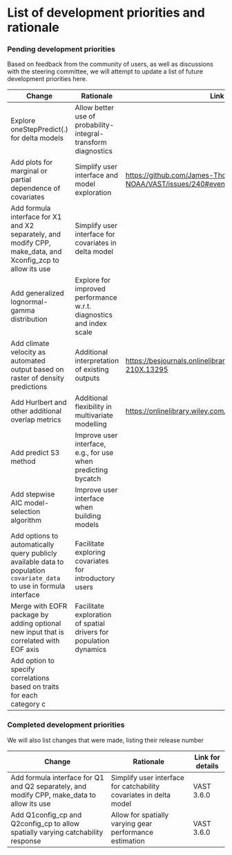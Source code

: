 # List of development priorities and rationale

### Pending development priorities
Based on feedback from the community of users, as well as discussions with the steering committee, we will attempt to update a list of future development priorities here.

| Change | Rationale| Link for details |
| ------------- | ------------- | ------------- |
| Explore oneStepPredict(.) for delta models  | Allow better use of probability-integral-transform diagnostics  | |
| Add plots for marginal or partial dependence of covariates | Simplify user interface and model exploration | https://github.com/James-Thorson-NOAA/VAST/issues/240#event-3486935522 | 
| Add formula interface for X1 and X2 separately, and modify CPP, make_data, and Xconfig_zcp to allow its use  | Simplify user interface for covariates in delta model | | 
| Add generalized lognormal-gamma distribution | Explore for improved performance w.r.t. diagnostics and index scale | | 
| Add climate velocity as automated output based on raster of density predictions | Additional interpretation of existing outputs | https://besjournals.onlinelibrary.wiley.com/doi/full/10.1111/2041-210X.13295 | 
| Add Hurlbert and other additional overlap metrics | Additional flexibility in multivariate modelling | https://onlinelibrary.wiley.com/doi/abs/10.1111/geb.12984 | 
| Add predict S3 method | Improve user interface, e.g., for use when predicting bycatch |
| Add stepwise AIC model-selection algorithm | Improve user interface when building models | 
| Add options to automatically query publicly available data to population `covariate_data` to use in formula interface | Facilitate exploring covariates for introductory users |  
| Merge with EOFR package by adding optional new input that is correlated with EOF axis | Facilitate exploration of spatial drivers for population dynamics | 
| Add option to specify correlations based on traits for each category c | |

### Completed development priorities
We will also list changes that were made, listing their release number

| Change | Rationale| Link for details |
| ------------- | ------------- | ------------- |
| Add formula interface for Q1 and Q2 separately, and modify CPP, make_data to allow its use  | Simplify user interface for catchability covariates in delta model | VAST 3.6.0 | 
| Add Q1config_cp and Q2config_cp to allow spatially varying catchability response | Allow for spatially varying gear performance estimation | VAST 3.6.0 | 

